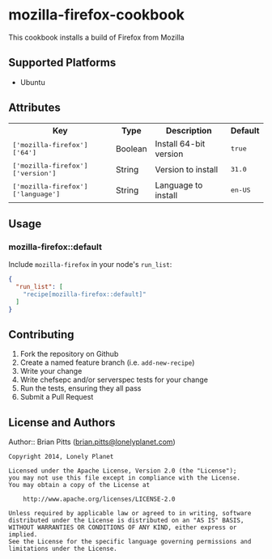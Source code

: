 # mozilla-firefox-cookbook

This cookbook installs a build of Firefox from Mozilla

## Supported Platforms

* Ubuntu

## Attributes

<table>
  <tr>
    <th>Key</th>
    <th>Type</th>
    <th>Description</th>
    <th>Default</th>
  </tr>
  <tr>
    <td><tt>['mozilla-firefox']['64']</tt></td>
    <td>Boolean</td>
    <td>Install 64-bit version</td>
    <td><tt>true</tt></td>
  </tr>
  <tr>
    <td><tt>['mozilla-firefox']['version']</tt></td>
    <td>String</td>
    <td>Version to install</td>
    <td><tt>31.0</tt></td>
  </tr>
  <tr>
    <td><tt>['mozilla-firefox']['language']</tt></td>
    <td>String</td>
    <td>Language to install</td>
    <td><tt>en-US</tt></td>
  </tr>
</table>

## Usage

### mozilla-firefox::default

Include `mozilla-firefox` in your node's `run_list`:

```json
{
  "run_list": [
    "recipe[mozilla-firefox::default]"
  ]
}
```

## Contributing

1. Fork the repository on Github
2. Create a named feature branch (i.e. `add-new-recipe`)
3. Write your change
4. Write chefsepc and/or serverspec tests for your change
5. Run the tests, ensuring they all pass
6. Submit a Pull Request

## License and Authors


Author:: Brian Pitts (brian.pitts@lonelyplanet.com)

```text
Copyright 2014, Lonely Planet

Licensed under the Apache License, Version 2.0 (the "License");
you may not use this file except in compliance with the License.
You may obtain a copy of the License at

    http://www.apache.org/licenses/LICENSE-2.0

Unless required by applicable law or agreed to in writing, software
distributed under the License is distributed on an "AS IS" BASIS,
WITHOUT WARRANTIES OR CONDITIONS OF ANY KIND, either express or implied.
See the License for the specific language governing permissions and
limitations under the License.
```
